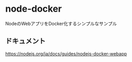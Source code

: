 # node-docker
NodeのWebアプリをDocker化するシンプルなサンプル


## ドキュメント

https://nodejs.org/ja/docs/guides/nodejs-docker-webapp
